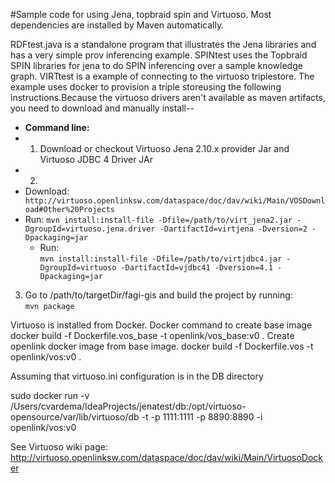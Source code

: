 #Sample code for using Jena, topbraid spin and Virtuoso. Most dependencies are installed by Maven automatically. 

RDFtest.java is a standalone program that illustrates the Jena libraries and has a very simple prov
inferencing example.
SPINtest uses the Topbraid SPIN libraries for jena to do SPIN inferencing over a sample knowledge graph.
VIRTtest is a example of connecting to the virtuoso triplestore. The example uses docker to provision a triple storeusing the following instructions.Because the virtuoso drivers aren't available as maven artifacts, you need to download and manually install--

* **Command line:**
* 1. Download or checkout Virtuoso Jena 2.10.x provider Jar and Virtuoso JDBC 4 Driver JAr
* 2. 
*   Download:
` http://virtuoso.openlinksw.com/dataspace/doc/dav/wiki/Main/VOSDownload#Other%20Projects`
*   Run:
`mvn install:install-file -Dfile=/path/to/virt_jena2.jar -DgroupId=virtuoso.jena.driver -DartifactId=virtjena -Dversion=2 -Dpackaging=jar`
    * Run:  
`mvn install:install-file -Dfile=/path/to/virtjdbc4.jar -DgroupId=virtuoso -DartifactId=vjdbc41 -Dversion=4.1 -Dpackaging=jar`  
   3. Go to /path/to/targetDir/fagi-gis and build the project by running:  
`mvn package`

Virtuoso is installed from Docker.
Docker command to create base image
docker build -f Dockerfile.vos_base -t openlink/vos_base:v0 .
Create openlink docker image from base image.
docker build -f Dockerfile.vos -t openlink/vos:v0 .

Assuming that virtuoso.ini configuration is in the DB directory

sudo docker run -v /Users/cvardema/IdeaProjects/jenatest/db:/opt/virtuoso-opensource/var/lib/virtuoso/db -t -p 1111:1111 -p 8890:8890 -i openlink/vos:v0

See Virtuoso wiki page:
http://virtuoso.openlinksw.com/dataspace/doc/dav/wiki/Main/VirtuosoDocker
